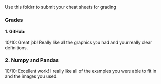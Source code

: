 Use this folder to submit your cheat sheets for grading

### Grades
#### 1. GitHub: 
10/10: Great job! Really like all the graphics you had and your really clear definitions. 

### 2. Numpy and Pandas
10/10: Excellent work! I really like all of the examples you were able to fit in and the images you used. 